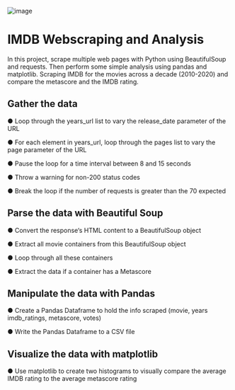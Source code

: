![image](https://github.com/Ze-Michelle-Sun/IMDB-Web-Scraping-and-Analysis/assets/110506170/13bc0d8a-e8af-4eac-874b-0eff7caaf78f)
# IMDB Webscraping and Analysis
In this project, scrape multiple web pages with Python using BeautifulSoup and requests. Then perform some simple analysis using pandas and matplotlib.
Scraping IMDB for the movies across a decade (2010-2020) and compare the metascore and the IMDB rating.  

## Gather the data

●	Loop through the years_url list to vary the release_date parameter of the URL

●	For each element in years_url, loop through the pages list to vary the page parameter of the URL

●	Pause the loop for a time interval between 8 and 15 seconds

●	Throw a warning for non-200 status codes

●	Break the loop if the number of requests is greater than the 70 expected

## Parse the data with Beautiful Soup

●	Convert the response‘s HTML content to a BeautifulSoup object

●	Extract all movie containers from this BeautifulSoup object

●	Loop through all these containers

●	Extract the data if a container has a Metascore

## Manipulate the data with Pandas

●	Create a Pandas Dataframe to hold the info scraped (movie, years imdb_ratings, metascore, votes)

●	Write the Pandas Dataframe to a CSV file

## Visualize the data with matplotlib

●	Use matplotlib to create two histograms to visually compare the average IMDB rating to the average metascore rating

